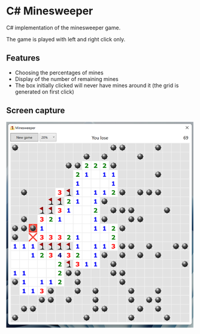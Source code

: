 # C# Minesweeper
 C# implementation of the minesweeper game.
 
 The game is played with left and right click only.
 
## Features

- Choosing the percentages of mines
- Display of the number of remaining mines
- The box initially clicked will never have mines around it (the grid is generated on first click)

## Screen capture

<img src="https://github.com/arthurcluet/C-Minesweeper/blob/main/capture.png?raw=true" alt="Employee data" width="500" title="Employee Data title">

